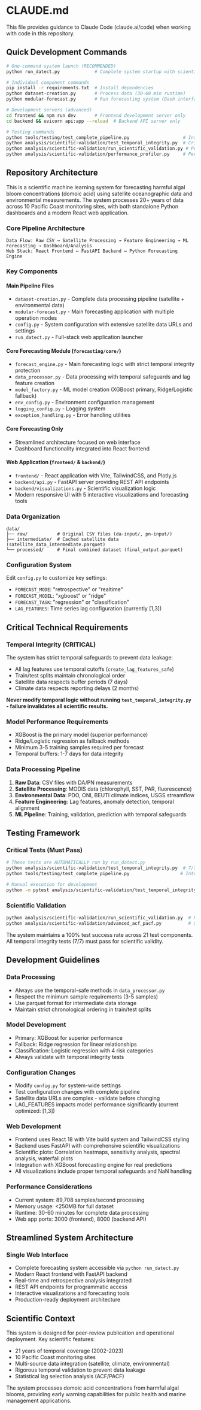 # CLAUDE.md

This file provides guidance to Claude Code (claude.ai/code) when working with code in this repository.

## Quick Development Commands

```bash
# One-command system launch (RECOMMENDED)
python run_datect.py             # Complete system startup with scientific validation

# Individual component commands
pip install -r requirements.txt  # Install dependencies
python dataset-creation.py       # Process data (30-60 min runtime)
python modular-forecast.py       # Run forecasting system (Dash interface)

# Development servers (advanced)
cd frontend && npm run dev       # Frontend development server only
cd backend && uvicorn api:app --reload  # Backend API server only

# Testing commands
python tools/testing/test_complete_pipeline.py                    # Integration tests
python analysis/scientific-validation/test_temporal_integrity.py  # Critical data leakage tests
python analysis/scientific-validation/run_scientific_validation.py # Peer-review validation
python analysis/scientific-validation/performance_profiler.py     # Performance analysis
```

## Repository Architecture

This is a scientific machine learning system for forecasting harmful algal bloom concentrations (domoic acid) using satellite oceanographic data and environmental measurements. The system processes 20+ years of data across 10 Pacific Coast monitoring sites, with both standalone Python dashboards and a modern React web application.

### Core Pipeline Architecture
```
Data Flow: Raw CSV → Satellite Processing → Feature Engineering → ML Forecasting → Dashboard/Analysis
Web Stack: React Frontend ↔ FastAPI Backend ↔ Python Forecasting Engine
```

### Key Components

#### Main Pipeline Files
- `dataset-creation.py` - Complete data processing pipeline (satellite + environmental data)
- `modular-forecast.py` - Main forecasting application with multiple operation modes
- `config.py` - System configuration with extensive satellite data URLs and settings
- `run_datect.py` - Full-stack web application launcher

#### Core Forecasting Module (`forecasting/core/`)
- `forecast_engine.py` - Main forecasting logic with strict temporal integrity protection
- `data_processor.py` - Data processing with temporal safeguards and lag feature creation
- `model_factory.py` - ML model creation (XGBoost primary, Ridge/Logistic fallback)
- `env_config.py` - Environment configuration management
- `logging_config.py` - Logging system
- `exception_handling.py` - Error handling utilities

#### Core Forecasting Only
- Streamlined architecture focused on web interface
- Dashboard functionality integrated into React frontend

#### Web Application (`frontend/` & `backend/`)
- `frontend/` - React application with Vite, TailwindCSS, and Plotly.js
- `backend/api.py` - FastAPI server providing REST API endpoints
- `backend/visualizations.py` - Scientific visualization logic
- Modern responsive UI with 5 interactive visualizations and forecasting tools

### Data Organization
```
data/
├── raw/           # Original CSV files (da-input/, pn-input/)
├── intermediate/  # Cached satellite data (satellite_data_intermediate.parquet)
└── processed/     # Final combined dataset (final_output.parquet)
```

### Configuration System
Edit `config.py` to customize key settings:
- `FORECAST_MODE`: "retrospective" or "realtime"
- `FORECAST_MODEL`: "xgboost" or "ridge"
- `FORECAST_TASK`: "regression" or "classification"
- `LAG_FEATURES`: Time series lag configuration (currently [1,3])

## Critical Technical Requirements

### Temporal Integrity (CRITICAL)
The system has strict temporal safeguards to prevent data leakage:
- All lag features use temporal cutoffs (`create_lag_features_safe`)
- Train/test splits maintain chronological order
- Satellite data respects buffer periods (7 days)
- Climate data respects reporting delays (2 months)

**Never modify temporal logic without running `test_temporal_integrity.py` - failure invalidates all scientific results.**

### Model Performance Requirements
- XGBoost is the primary model (superior performance)
- Ridge/Logistic regression as fallback methods
- Minimum 3-5 training samples required per forecast
- Temporal buffers: 1-7 days for data integrity

### Data Processing Pipeline
1. **Raw Data**: CSV files with DA/PN measurements
2. **Satellite Processing**: MODIS data (chlorophyll, SST, PAR, fluorescence)
3. **Environmental Data**: PDO, ONI, BEUTI climate indices, USGS streamflow
4. **Feature Engineering**: Lag features, anomaly detection, temporal alignment
5. **ML Pipeline**: Training, validation, prediction with temporal safeguards

## Testing Framework

### Critical Tests (Must Pass)
```bash
# These tests are AUTOMATICALLY run by run_datect.py
python analysis/scientific-validation/test_temporal_integrity.py  # 7/7 tests must pass
python tools/testing/test_complete_pipeline.py                   # Integration validation

# Manual execution for development
python -m pytest analysis/scientific-validation/test_temporal_integrity.py -v
```

### Scientific Validation
```bash
python analysis/scientific-validation/run_scientific_validation.py  # Peer-review standards
python analysis/scientific-validation/advanced_acf_pacf.py          # Statistical lag analysis
```

The system maintains a 100% test success rate across 21 test components. All temporal integrity tests (7/7) must pass for scientific validity.

## Development Guidelines

### Data Processing
- Always use the temporal-safe methods in `data_processor.py`
- Respect the minimum sample requirements (3-5 samples)
- Use parquet format for intermediate data storage
- Maintain strict chronological ordering in train/test splits

### Model Development
- Primary: XGBoost for superior performance
- Fallback: Ridge regression for linear relationships
- Classification: Logistic regression with 4 risk categories
- Always validate with temporal integrity tests

### Configuration Changes
- Modify `config.py` for system-wide settings
- Test configuration changes with complete pipeline
- Satellite data URLs are complex - validate before changing
- LAG_FEATURES impacts model performance significantly (current optimized: [1,3])

### Web Development
- Frontend uses React 18 with Vite build system and TailwindCSS styling
- Backend uses FastAPI with comprehensive scientific visualizations
- Scientific plots: Correlation heatmaps, sensitivity analysis, spectral analysis, waterfall plots
- Integration with XGBoost forecasting engine for real predictions
- All visualizations include proper temporal safeguards and NaN handling

### Performance Considerations
- Current system: 89,708 samples/second processing
- Memory usage: <250MB for full dataset
- Runtime: 30-60 minutes for complete data processing
- Web app ports: 3000 (frontend), 8000 (backend API)

## Streamlined System Architecture

### Single Web Interface
- Complete forecasting system accessible via `python run_datect.py`
- Modern React frontend with FastAPI backend
- Real-time and retrospective analysis integrated
- REST API endpoints for programmatic access
- Interactive visualizations and forecasting tools
- Production-ready deployment architecture

## Scientific Context

This system is designed for peer-review publication and operational deployment. Key scientific features:
- 21 years of temporal coverage (2002-2023)
- 10 Pacific Coast monitoring sites
- Multi-source data integration (satellite, climate, environmental)
- Rigorous temporal validation to prevent data leakage
- Statistical lag selection analysis (ACF/PACF)

The system processes domoic acid concentrations from harmful algal blooms, providing early warning capabilities for public health and marine management applications.